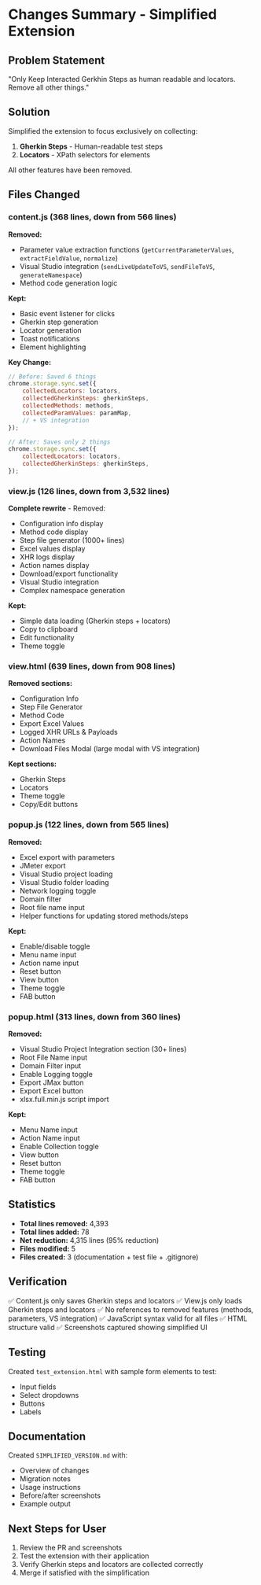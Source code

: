 # Changes Summary - Simplified Extension

## Problem Statement
"Only Keep Interacted Gerkhin Steps as human readable and locators. Remove all other things."

## Solution
Simplified the extension to focus exclusively on collecting:
1. **Gherkin Steps** - Human-readable test steps
2. **Locators** - XPath selectors for elements

All other features have been removed.

## Files Changed

### content.js (368 lines, down from 566 lines)
**Removed:**
- Parameter value extraction functions (`getCurrentParameterValues`, `extractFieldValue`, `normalize`)
- Visual Studio integration (`sendLiveUpdateToVS`, `sendFileToVS`, `generateNamespace`)
- Method code generation logic

**Kept:**
- Basic event listener for clicks
- Gherkin step generation
- Locator generation
- Toast notifications
- Element highlighting

**Key Change:**
```javascript
// Before: Saved 6 things
chrome.storage.sync.set({
    collectedLocators: locators,
    collectedGherkinSteps: gherkinSteps,
    collectedMethods: methods,
    collectedParamValues: paramMap,
    // + VS integration
});

// After: Saves only 2 things
chrome.storage.sync.set({
    collectedLocators: locators,
    collectedGherkinSteps: gherkinSteps,
});
```

### view.js (126 lines, down from 3,532 lines)
**Complete rewrite** - Removed:
- Configuration info display
- Method code display
- Step file generator (1000+ lines)
- Excel values display
- XHR logs display
- Action names display
- Download/export functionality
- Visual Studio integration
- Complex namespace generation

**Kept:**
- Simple data loading (Gherkin steps + locators)
- Copy to clipboard
- Edit functionality
- Theme toggle

### view.html (639 lines, down from 908 lines)
**Removed sections:**
- Configuration Info
- Step File Generator
- Method Code
- Export Excel Values
- Logged XHR URLs & Payloads
- Action Names
- Download Files Modal (large modal with VS integration)

**Kept sections:**
- Gherkin Steps
- Locators
- Theme toggle
- Copy/Edit buttons

### popup.js (122 lines, down from 565 lines)
**Removed:**
- Excel export with parameters
- JMeter export
- Visual Studio project loading
- Visual Studio folder loading
- Network logging toggle
- Domain filter
- Root file name input
- Helper functions for updating stored methods/steps

**Kept:**
- Enable/disable toggle
- Menu name input
- Action name input
- Reset button
- View button
- Theme toggle
- FAB button

### popup.html (313 lines, down from 360 lines)
**Removed:**
- Visual Studio Project Integration section (30+ lines)
- Root File Name input
- Domain Filter input
- Enable Logging toggle
- Export JMax button
- Export Excel button
- xlsx.full.min.js script import

**Kept:**
- Menu Name input
- Action Name input
- Enable Collection toggle
- View button
- Reset button
- Theme toggle
- FAB button

## Statistics
- **Total lines removed:** 4,393
- **Total lines added:** 78
- **Net reduction:** 4,315 lines (95% reduction)
- **Files modified:** 5
- **Files created:** 3 (documentation + test file + .gitignore)

## Verification
✅ Content.js only saves Gherkin steps and locators
✅ View.js only loads Gherkin steps and locators
✅ No references to removed features (methods, parameters, VS integration)
✅ JavaScript syntax valid for all files
✅ HTML structure valid
✅ Screenshots captured showing simplified UI

## Testing
Created `test_extension.html` with sample form elements to test:
- Input fields
- Select dropdowns
- Buttons
- Labels

## Documentation
Created `SIMPLIFIED_VERSION.md` with:
- Overview of changes
- Migration notes
- Usage instructions
- Before/after screenshots
- Example output

## Next Steps for User
1. Review the PR and screenshots
2. Test the extension with their application
3. Verify Gherkin steps and locators are collected correctly
4. Merge if satisfied with the simplification
